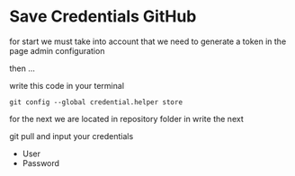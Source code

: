 # Save Credentials GitHub

for start we must take into account that we need to generate a token in the page admin configuration

then ...

write this code in your terminal

```
git config --global credential.helper store
```

for the next we are located in repository folder in write the next

git pull and input your credentials

* User
* Password